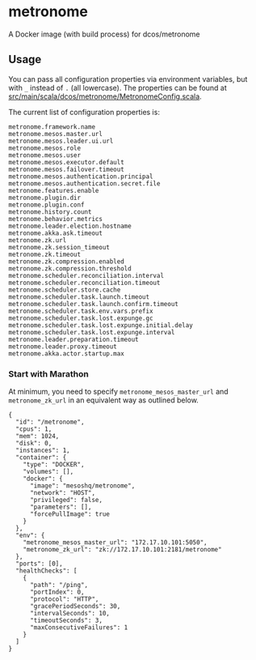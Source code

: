 # metronome
A Docker image (with build process) for dcos/metronome

## Usage

You can pass all configuration properties via environment variables, but with `_` instead of `.` (all lowercase). The properties can be found at [src/main/scala/dcos/metronome/MetronomeConfig.scala](https://github.com/dcos/metronome/blob/master/src/main/scala/dcos/metronome/MetronomeConfig.scala#L16-L49).

The current list of configuration properties is:

```
metronome.framework.name
metronome.mesos.master.url
metronome.mesos.leader.ui.url
metronome.mesos.role
metronome.mesos.user
metronome.mesos.executor.default
metronome.mesos.failover.timeout
metronome.mesos.authentication.principal
metronome.mesos.authentication.secret.file
metronome.features.enable
metronome.plugin.dir
metronome.plugin.conf
metronome.history.count
metronome.behavior.metrics
metronome.leader.election.hostname
metronome.akka.ask.timeout
metronome.zk.url
metronome.zk.session_timeout
metronome.zk.timeout
metronome.zk.compression.enabled
metronome.zk.compression.threshold
metronome.scheduler.reconciliation.interval
metronome.scheduler.reconciliation.timeout
metronome.scheduler.store.cache
metronome.scheduler.task.launch.timeout
metronome.scheduler.task.launch.confirm.timeout
metronome.scheduler.task.env.vars.prefix
metronome.scheduler.task.lost.expunge.gc
metronome.scheduler.task.lost.expunge.initial.delay
metronome.scheduler.task.lost.expunge.interval
metronome.leader.preparation.timeout
metronome.leader.proxy.timeout
metronome.akka.actor.startup.max
```

### Start with Marathon

At minimum, you need to specify `metronome_mesos_master_url` and `metronome_zk_url` in an equivalent way as outlined below.

```
{
  "id": "/metronome",
  "cpus": 1,
  "mem": 1024,
  "disk": 0,
  "instances": 1,
  "container": {
    "type": "DOCKER",
    "volumes": [],
    "docker": {
      "image": "mesoshq/metronome",
      "network": "HOST",
      "privileged": false,
      "parameters": [],
      "forcePullImage": true
    }
  },
  "env": {
    "metronome_mesos_master_url": "172.17.10.101:5050",
    "metronome_zk_url": "zk://172.17.10.101:2181/metronome"
  },
  "ports": [0],
  "healthChecks": [
    {
      "path": "/ping",
      "portIndex": 0,
      "protocol": "HTTP",
      "gracePeriodSeconds": 30,
      "intervalSeconds": 10,
      "timeoutSeconds": 3,
      "maxConsecutiveFailures": 1
    }
  ]
}
```